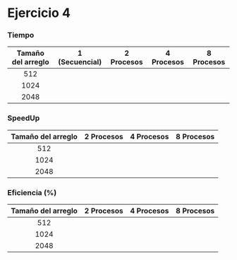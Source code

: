 # Ejercicio 4

### Tiempo

| Tamaño del arreglo | 1 (Secuencial) | 2 Procesos | 4 Procesos | 8 Procesos |
| :----------------: | :------------: | :--------: | :--------: | :--------: |
|        512         |                |            |            |            |
|        1024        |                |            |            |            |
|        2048        |                |            |            |            |

### SpeedUp

| Tamaño del arreglo | 2 Procesos | 4 Procesos | 8 Procesos |
| :----------------: | :--------: | :--------: | :--------: |
|        512         |            |            |            |
|        1024        |            |            |            |
|        2048        |            |            |            |

### Eficiencia (%)

| Tamaño del arreglo | 2 Procesos | 4 Procesos | 8 Procesos |
| :----------------: | :--------: | :--------: | :--------: |
|        512         |            |            |            |
|        1024        |            |            |            |
|        2048        |            |            |            |

